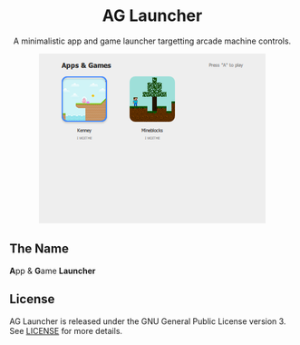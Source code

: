 <div>
    <center>
        <h1>AG Launcher</h1>
        <p>A minimalistic app and game launcher targetting arcade machine controls.</p>
        <!-- TODO: Add badges -->
        <img src="./assets/screenshot.png" alt="A screenshot of AG Launcher" />
    </center>
</div>

## The Name

**A**pp & **G**ame **Launcher**

## License

AG Launcher is released under the GNU General Public License version 3. See [LICENSE](./LICENSE) for more details.
